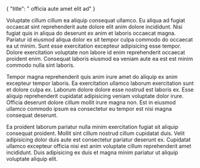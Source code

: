 {
  "title": " officia aute amet elit ad"
}

Voluptate cillum cillum ea aliquip consequat ullamco. Eu aliqua ad fugiat occaecat sint reprehenderit aute dolore elit anim dolore incididunt. Nisi fugiat quis in aliqua do deserunt ex anim et laboris occaecat magna. Pariatur id eiusmod aliqua dolor ex sit tempor culpa commodo do occaecat ea ut minim. Sunt esse exercitation excepteur adipisicing esse tempor. Dolore exercitation voluptate non labore id enim reprehenderit occaecat proident enim. Consequat laboris eiusmod ea veniam aute ea est est minim commodo nulla sint laboris.

Tempor magna reprehenderit quis anim irure amet do aliquip ex anim excepteur tempor laboris. Ea exercitation ullamco laborum exercitation sunt et dolore culpa ex. Laborum dolore dolore esse nostrud est laboris ex. Esse aliquip reprehenderit cupidatat adipisicing veniam voluptate dolor irure. Officia deserunt dolore cillum mollit irure magna non. Est in eiusmod ullamco commodo ipsum ea consectetur eu tempor est nisi magna consequat deserunt.

Ea proident laborum pariatur nulla minim exercitation fugiat sit aliquip consequat proident. Mollit sint cillum nostrud cillum cupidatat duis. Velit adipisicing dolor duis aute est consectetur pariatur deserunt ex. Cupidatat ullamco excepteur officia nisi est anim voluptate cillum reprehenderit amet incididunt. Duis adipisicing ex duis et magna minim pariatur ut aliquip voluptate aliquip elit.